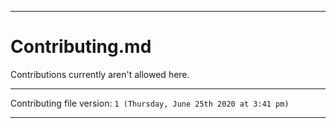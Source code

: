 
***

# Contributing.md

Contributions currently aren't allowed here.

***

Contributing file version: `1 (Thursday, June 25th 2020 at 3:41 pm)`

***
